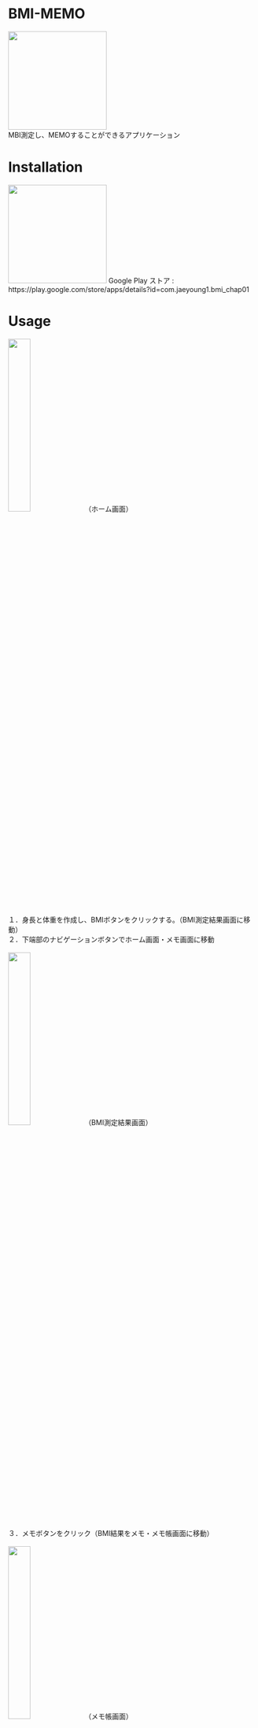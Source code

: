 # BMI-MEMO
<img src="https://user-images.githubusercontent.com/100995721/211460004-7049ef7a-7303-48e3-bb1a-1757cd484783.png" width="200" height="200"><br/> 
MBI測定し、MEMOすることができるアプリケーション<br/> 
# Installation
<img src="https://user-images.githubusercontent.com/100995721/210514241-c49ebe27-8f74-4a3d-85bd-316c25925b6b.png"  width="200" height="200">
Google Play ストア : https://play.google.com/store/apps/details?id=com.jaeyoung1.bmi_chap01

# Usage
<img src="https://user-images.githubusercontent.com/100995721/211462242-8e2bca05-0949-460d-bfdd-d103958fc087.jpg" width="30%" height="30%">
（ホーム画面）<br/>
１．身長と体重を作成し、BMIボタンをクリックする。（BMI測定結果画面に移動）<br/> 
２．下端部のナビゲーションボタンでホーム画面・メモ画面に移動<br/><br/>
<img src="https://user-images.githubusercontent.com/100995721/211462240-2d7c0683-c8b4-476e-96fb-6ef60c020165.jpg" width="30%" height="30%">
（BMI測定結果画面）<br/>
３．メモボタンをクリック（BMI結果をメモ・メモ帳画面に移動）<br/><br/>
<img src="https://user-images.githubusercontent.com/100995721/211462236-fb9b4b49-d8d2-4e2f-9492-26eb3edc49ad.jpg" width="30%" height="30%">
（メモ帳画面）<br/>
４．メモのテキストをクリック、メモの作成や修正する<br/>
５．エックスボタンをクリック、メモを削除する。<br/><br/>
<img src="https://user-images.githubusercontent.com/100995721/211462247-000cad5b-b32c-4719-8538-0c650f02599a.jpg" width="30%" height="30%">
６．日付をクリック、他の日のメモを表示する。<br/><br/>
<img src="https://user-images.githubusercontent.com/100995721/211464178-5d8bc7f4-5913-49c4-b07c-3edc179ef4d4.jpg" width="30%" height="30%"><br/> 
７．ALLボタンをクリック、全てのメモを表示する。<br/><br/>

# Library
Navigation<br/> <br/> 
RoomDataBase<br/> <br/> 
RecyclerView<br/> <br/> 
EventBus<br/> <br/> 
